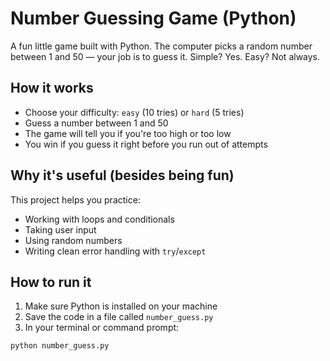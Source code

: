 # Number Guessing Game (Python)

A fun little game built with Python. The computer picks a random number between 1 and 50 — your job is to guess it. Simple? Yes. Easy? Not always.

##  How it works

- Choose your difficulty: `easy` (10 tries) or `hard` (5 tries)
- Guess a number between 1 and 50
- The game will tell you if you're too high or too low
- You win if you guess it right before you run out of attempts

##  Why it's useful (besides being fun)

This project helps you practice:
- Working with loops and conditionals
- Taking user input
- Using random numbers
- Writing clean error handling with `try`/`except`

##  How to run it

1. Make sure Python is installed on your machine
2. Save the code in a file called `number_guess.py`
3. In your terminal or command prompt:

```bash
python number_guess.py
